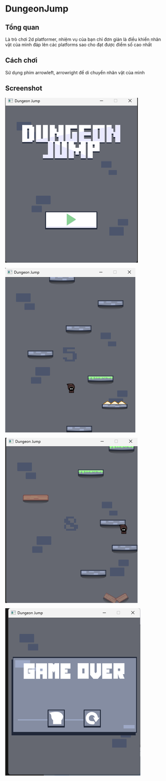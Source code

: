 # DungeonJump

## Tổng quan

Là trò chơi 2d platformer, nhiệm vụ của bạn chỉ đơn giản là điều khiển nhân vật của mình đáp lên các platforms sao cho đạt được điểm số cao nhất

## Cách chơi

Sử dụng phím arrowleft, arrowright để di chuyển nhân vật của mình

## Screenshot

![image.png](image.png)

![image.png](image%201.png)

![image.png](image%202.png)

![image.png](image%203.png)